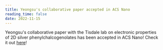 ```yaml
---
title: Yeongsu's collaborative paper accepted in ACS Nano
reading_time: false
date: 2022-11-15
---
```


Yeongsu's collaborative paper with the Tisdale lab on electronic properties of 2D silver phenylchalcogenolates has been accepted in ACS Nano! Check it out [here](https://doi.org/10.1021/acsnano.2c06204)!

<!--more-->
